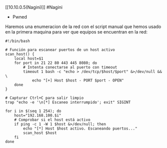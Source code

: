 [[10.10.0.5(Nagini)]]
#Nagini 
- Pwned


Haremos una enumeracion de la red con el script manual que hemos usado en la primera maquina para ver que equipos se encuentran en la red:
```shell
#!/bin/bash

# Función para escanear puertos de un host activo
scan_host() {
    local host=$1
    for port in 21 22 80 443 445 8080; do
        # Intenta conectarse al puerto con timeout
        timeout 1 bash -c "echo > /dev/tcp/$host/$port" &>/dev/null && \
            echo "[+] Host $host - PORT $port - OPEN"
    done
}

# Capturar Ctrl+C para salir limpio
trap "echo -e '\n[*] Escaneo interrumpido'; exit" SIGINT

for i in $(seq 1 254); do
    host="192.168.100.$i"
    # Comprobar si el host está activo
    if ping -c 1 -W 1 $host &>/dev/null; then
        echo "[*] Host $host activo. Escaneando puertos..."
        scan_host $host
    fi
done
```


